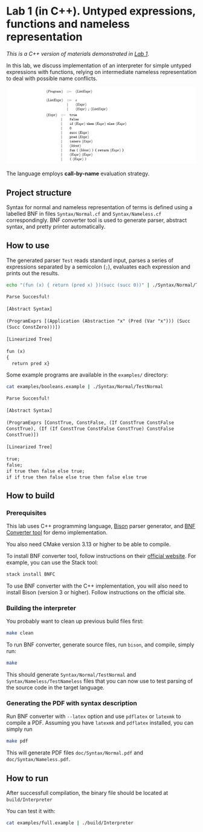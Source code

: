# Lab 1 (in C++). Untyped expressions, functions and nameless representation

_This is a C++ version of materials demonstrated in [Lab 1](../lab-01/)._

In this lab, we discuss implementation of an interpreter for simple untyped expressions with functions, relying on intermediate nameless representation to deal with possible name conflicts.

[![Description of the syntax.](images/normal-bnf.png)](doc/Syntax/Normal.pdf)

The language employs **call-by-name** evaluation strategy.

## Project structure

Syntax for normal and nameless representation of terms is defined using a labelled BNF in files `Syntax/Normal.cf` and `Syntax/Nameless.cf` correspondingly. BNF converter tool is used to generate parser, abstract syntax, and pretty printer automatically.

## How to use

The generated parser `Test` reads standard input, parses a series of expressions separated by a semicolon (`;`), evaluates each expression and prints out the results.

```sh
echo "(fun (x) { return (pred x) })(succ (succ 0))" | ./Syntax/Normal/TestNormal
```
```
Parse Succesful!

[Abstract Syntax]

(ProgramExprs [(Application (Abstraction "x" (Pred (Var "x"))) (Succ (Succ ConstZero)))])

[Linearized Tree]

fun (x)
{
  return pred x}
```

Some example programs are available in the `examples/` directory:

```sh
cat examples/booleans.example | ./Syntax/Normal/TestNormal
```

```
Parse Succesful!

[Abstract Syntax]

(ProgramExprs [ConstTrue, ConstFalse, (If ConstTrue ConstFalse ConstTrue), (If (If ConstTrue ConstFalse ConstTrue) ConstFalse ConstTrue)])

[Linearized Tree]

true;
false;
if true then false else true;
if if true then false else true then false else true
```

## How to build

### Prerequisites

This lab uses C++ programming language, [Bison](https://www.gnu.org/software/bison/) parser generator, and [BNF Converter tool](http://bnfc.digitalgrammars.com) for demo implementation.

You also need CMake version 3.13 or higher to be able to compile.

To install BNF converter tool, follow instructions on their [official website](http://bnfc.digitalgrammars.com). For example, you can use the Stack tool:

```sh
stack install BNFC
```

To use BNF converter with the С++ implementation, you will also need to install Bison (version 3 or higher). Follow instructions on the official site.

### Building the interpreter

You probably want to clean up previous build files first:

```sh
make clean
```

To run BNF converter, generate source files, run `bison`, and compile, simply run:

```sh
make
```

This should generate `Syntax/Normal/TestNormal` and `Syntax/Nameless/TestNameless` files that you can now use to test parsing of the source code in the target language.

### Generating the PDF with syntax description

Run BNF converter with `--latex` option and use `pdflatex` or `latexmk` to compile a PDF.
Assuming you have `latexmk` and `pdflatex` installed, you can simply run

```sh
make pdf
```

This will generate PDF files `doc/Syntax/Normal.pdf` and `doc/Syntax/Nameless.pdf`.


## How to run

After successfull compilation, the binary file should be located at `build/Interpreter`

You can test it with:

```sh
cat examples/full.example | ./build/Interpreter
```
